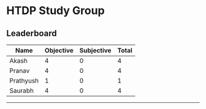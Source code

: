  HTDP Study Group
=================

 Leaderboard
------------------------------------------------
| Name        | Objective | Subjective | Total |
| ----------- | --------- | ---------- | ----- |
| Akash       |         4 |          0 |     4 |
| Pranav      |         4 |          0 |     4 |
| Prathyush   |         1 |          0 |     1 |
| Saurabh     |         4 |          0 |     4 |
------------------------------------------------
